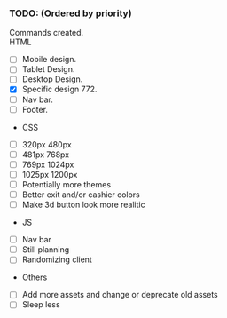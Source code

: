 ### TODO: (Ordered by priority)
Commands created.  
HTML  
-	[ ]	Mobile design.  
-	[ ]	Tablet Design.
-	[ ]	Desktop Design.
-	[x]	Specific design 772.
-	[ ]	Nav bar.
-	[ ]	Footer.<br>
- CSS
-	[ ]	320px 	<x> 480px
-	[ ]	481px 	<x> 768px
-	[ ]	769px		<x>	1024px
-	[ ]	1025px	<x>	1200px
-	[ ]	Potentially more themes
-	[ ]	Better exit and/or cashier colors
-	[ ]	Make 3d button look more realitic
- JS
-	[ ]	Nav bar 
-	[ ]	Still planning
-	[ ]	Randomizing client
- Others
-	[ ]	Add more assets and change or deprecate old assets
-	[ ]	Sleep less
